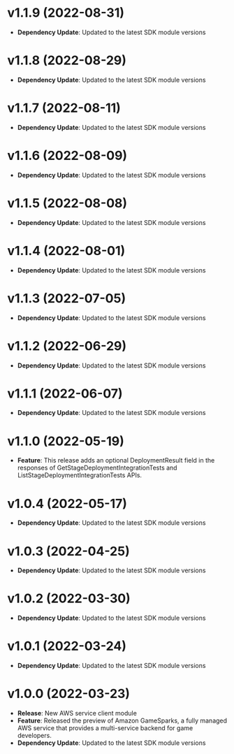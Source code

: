 # v1.1.9 (2022-08-31)

* **Dependency Update**: Updated to the latest SDK module versions

# v1.1.8 (2022-08-29)

* **Dependency Update**: Updated to the latest SDK module versions

# v1.1.7 (2022-08-11)

* **Dependency Update**: Updated to the latest SDK module versions

# v1.1.6 (2022-08-09)

* **Dependency Update**: Updated to the latest SDK module versions

# v1.1.5 (2022-08-08)

* **Dependency Update**: Updated to the latest SDK module versions

# v1.1.4 (2022-08-01)

* **Dependency Update**: Updated to the latest SDK module versions

# v1.1.3 (2022-07-05)

* **Dependency Update**: Updated to the latest SDK module versions

# v1.1.2 (2022-06-29)

* **Dependency Update**: Updated to the latest SDK module versions

# v1.1.1 (2022-06-07)

* **Dependency Update**: Updated to the latest SDK module versions

# v1.1.0 (2022-05-19)

* **Feature**: This release adds an optional DeploymentResult field in the responses of GetStageDeploymentIntegrationTests and ListStageDeploymentIntegrationTests APIs.

# v1.0.4 (2022-05-17)

* **Dependency Update**: Updated to the latest SDK module versions

# v1.0.3 (2022-04-25)

* **Dependency Update**: Updated to the latest SDK module versions

# v1.0.2 (2022-03-30)

* **Dependency Update**: Updated to the latest SDK module versions

# v1.0.1 (2022-03-24)

* **Dependency Update**: Updated to the latest SDK module versions

# v1.0.0 (2022-03-23)

* **Release**: New AWS service client module
* **Feature**: Released the preview of Amazon GameSparks, a fully managed AWS service that provides a multi-service backend for game developers.
* **Dependency Update**: Updated to the latest SDK module versions

